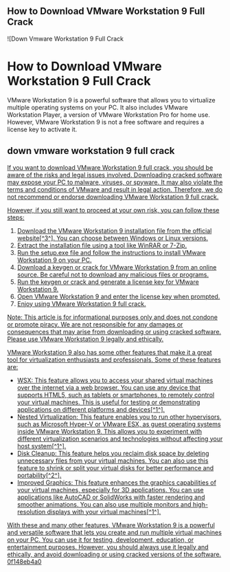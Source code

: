 ## How to Download VMware Workstation 9 Full Crack

 
![Down Vmware Workstation 9 Full Crack 
<h1>How to Download VMware Workstation 9 Full Crack</h1>
<p>VMware Workstation 9 is a powerful software that allows you to virtualize multiple operating systems on your PC. It also includes VMware Workstation Player, a version of VMware Workstation Pro for home use. However, VMware Workstation 9 is not a free software and requires a license key to activate it.</p>
<h2>down vmware workstation 9 full crack</h2>
<p><a href=](https://docs.vmware.com/uicontent/images/vmware-docs-default.png)**Download**
 
If you want to download VMware Workstation 9 full crack, you should be aware of the risks and legal issues involved. Downloading cracked software may expose your PC to malware, viruses, or spyware. It may also violate the terms and conditions of VMware and result in legal action. Therefore, we do not recommend or endorse downloading VMware Workstation 9 full crack.
 
However, if you still want to proceed at your own risk, you can follow these steps:
 
1. Download the VMware Workstation 9 installation file from the official website[^3^]. You can choose between Windows or Linux versions.
2. Extract the installation file using a tool like WinRAR or 7-Zip.
3. Run the setup.exe file and follow the instructions to install VMware Workstation 9 on your PC.
4. Download a keygen or crack for VMware Workstation 9 from an online source. Be careful not to download any malicious files or programs.
5. Run the keygen or crack and generate a license key for VMware Workstation 9.
6. Open VMware Workstation 9 and enter the license key when prompted.
7. Enjoy using VMware Workstation 9 full crack.

Note: This article is for informational purposes only and does not condone or promote piracy. We are not responsible for any damages or consequences that may arise from downloading or using cracked software. Please use VMware Workstation 9 legally and ethically.
  
VMware Workstation 9 also has some other features that make it a great tool for virtualization enthusiasts and professionals. Some of these features are:

- WSX: This feature allows you to access your shared virtual machines over the internet via a web browser. You can use any device that supports HTML5, such as tablets or smartphones, to remotely control your virtual machines. This is useful for testing or demonstrating applications on different platforms and devices[^1^].
- Nested Virtualization: This feature enables you to run other hypervisors, such as Microsoft Hyper-V or VMware ESX, as guest operating systems inside VMware Workstation 9. This allows you to experiment with different virtualization scenarios and technologies without affecting your host system[^1^].
- Disk Cleanup: This feature helps you reclaim disk space by deleting unnecessary files from your virtual machines. You can also use this feature to shrink or split your virtual disks for better performance and portability[^2^].
- Improved Graphics: This feature enhances the graphics capabilities of your virtual machines, especially for 3D applications. You can use applications like AutoCAD or SolidWorks with faster rendering and smoother animations. You can also use multiple monitors and high-resolution displays with your virtual machines[^1^].

With these and many other features, VMware Workstation 9 is a powerful and versatile software that lets you create and run multiple virtual machines on your PC. You can use it for testing, development, education, or entertainment purposes. However, you should always use it legally and ethically, and avoid downloading or using cracked versions of the software.
 0f148eb4a0
